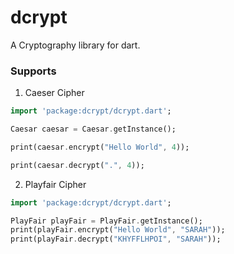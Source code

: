 # dcrypt

A Cryptography library for dart.

### Supports

1. Caeser Cipher

```dart
import 'package:dcrypt/dcrypt.dart';

Caesar caesar = Caesar.getInstance();

print(caesar.encrypt("Hello World", 4));

print(caesar.decrypt(".", 4));
```

2. Playfair Cipher

```dart
import 'package:dcrypt/dcrypt.dart';

PlayFair playFair = PlayFair.getInstance();
print(playFair.encrypt("Hello World", "SARAH"));
print(playFair.decrypt("KHYFFLHPOI", "SARAH"));
```
